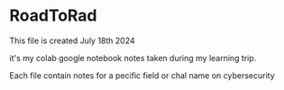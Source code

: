 # RoadToRad

This file is created July 18th 2024

it's my colab google notebook notes taken during my learning trip. 

Each file contain notes for a pecific field or chal name on cybersecurity

